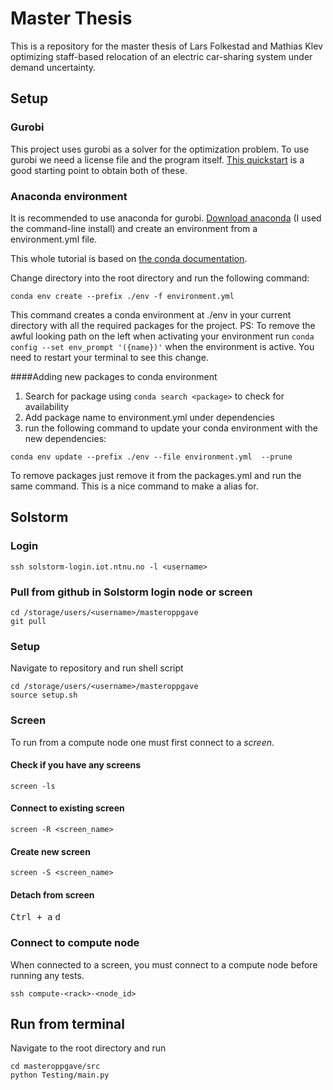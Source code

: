 # Master Thesis
This is a repository for the master thesis of Lars Folkestad and Mathias Klev optimizing staff-based relocation of
an electric car-sharing system under demand uncertainty. 

## Setup

### Gurobi
This project uses gurobi as a solver for the optimization problem. To use gurobi we need a license file and the program
itself. [This quickstart](https://www.gurobi.com/wp-content/plugins/hd_documentations/content/pdf/quickstart_mac_8.1.pdf#page=89&zoom=100,96,96)
 is a good starting point to obtain both of these.

### Anaconda environment
It is recommended to use anaconda for gurobi. [Download anaconda](https://docs.anaconda.com/anaconda/install/mac-os/) 
(I used the command-line install) and create an environment from a environment.yml file.


This whole tutorial is based on [the conda documentation](https://docs.conda.io/projects/conda/en/latest/user-guide/tasks/manage-environments.html).

Change directory into the root directory and run the following command:
```
conda env create --prefix ./env -f environment.yml
```
This command creates a conda environment at ./env in your current directory with all the required packages for the project.
PS: To remove the awful looking path on the left when activating your environment run `conda config --set env_prompt '({name})'`
when the environment is active. You need to restart your terminal to see this change. 

####Adding new packages to conda environment
1. Search for package using `conda search <package>` to check for availability
2. Add package name to environment.yml under dependencies
3. run the following command to update your conda environment with the new dependencies:
```
conda env update --prefix ./env --file environment.yml  --prune
```
To remove packages just remove it from the packages.yml and run the same command. 
This is a nice command to make a alias for.

## Solstorm

### Login
```
ssh solstorm-login.iot.ntnu.no -l <username>
```

### Pull from github in Solstorm login node or screen
```
cd /storage/users/<username>/masteroppgave
git pull
```

### Setup
Navigate to repository and run shell script
```
cd /storage/users/<username>/masteroppgave
source setup.sh
```

### Screen
To run from a compute node one must first connect to a *screen*.
#### Check if you have any screens
```
screen -ls
```
#### Connect to existing screen
```
screen -R <screen_name>
```

#### Create new screen
```
screen -S <screen_name>
```

#### Detach from screen
<kbd>Ctrl + a</kbd> <kbd>d</kbd>

### Connect to compute node
When connected to a screen, you must connect to a compute node before running any tests.
```
ssh compute-<rack>-<node_id>
```

## Run from terminal
Navigate to the root directory and run
```
cd masteroppgave/src
python Testing/main.py
```
